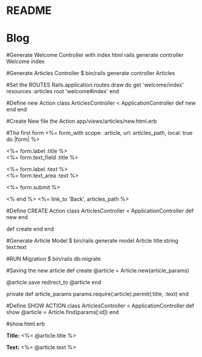 # README
# Blog

#Generate Welcome Controller with index html
rails generate controller Welcome index

#Generate Articles Controller
$ bin/rails generate controller Articles

#Set the ROUTES
Rails.application.routes.draw do
  get 'welcome/index'
  resources :articles
  root 'welcome#index'
end

#Define new Action
class ArticlesController < ApplicationController
  def new
  end
end

#Create New file the Action
app/views/articles/new.html.erb

#The first form
<%= form_with scope: :article, url: articles_path, local: true do |form| %>
  <p>
    <%= form.label :title %><br>
    <%= form.text_field :title %>
  </p>

  <p>
    <%= form.label :text %><br>
    <%= form.text_area :text %>
  </p>

  <p>
    <%= form.submit %>
  </p>
<% end %>
<%= link_to 'Back', articles_path %>

#Define CREATE Action
class ArticlesController < ApplicationController
  def new
  end

  def create
  end
end

#Generate Article Model
$ bin/rails generate model Article title:string text:text

#RUN Migration
$ bin/rails db:migrate

#Saving the new article
def create
  @article = Article.new(article_params)

  @article.save
  redirect_to @article
end

private
  def article_params
    params.require(:article).permit(:title, :text)
  end

#Define SHOW ACTION
class ArticlesController < ApplicationController
  def show
    @article = Article.find(params[:id])
  end

 #show.html.erb
  <p>
    <strong>Title:</strong>
    <%= @article.title %>
  </p>

  <p>
    <strong>Text:</strong>
    <%= @article.text %>
  </p>
